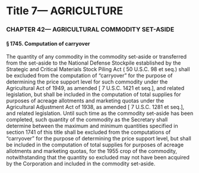 
# Title 7— AGRICULTURE
### CHAPTER 42— AGRICULTURAL COMMODITY SET-ASIDE
#### § 1745. Computation of carryover

The quantity of any commodity in the commodity set-aside or transferred from the set-aside to the National Defense Stockpile established by the Strategic and Critical Materials Stock Piling Act ( 50 U.S.C. 98 et seq.) shall be excluded from the computation of “carryover” for the purpose of determining the price support level for such commodity under the Agricultural Act of 1949, as amended [ 7 U.S.C. 1421 et seq.], and related legislation, but shall be included in the computation of total supplies for purposes of acreage allotments and marketing quotas under the Agricultural Adjustment Act of 1938, as amended [ 7 U.S.C. 1281 et seq.], and related legislation. Until such time as the commodity set-aside has been completed, such quantity of the commodity as the Secretary shall determine between the maximum and minimum quantities specified in section 1741 of this title shall be excluded from the computations of “carryover” for the purpose of determining the price support level, but shall be included in the computation of total supplies for purposes of acreage allotments and marketing quotas, for the 1955 crop of the commodity, notwithstanding that the quantity so excluded may not have been acquired by the Corporation and included in the commodity set-aside.
